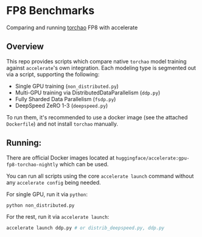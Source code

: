 # FP8 Benchmarks

Comparing and running [torchao](https://github.com/pytorch/ao/tree/main/torchao/float8) FP8 with accelerate

## Overview

This repo provides scripts which compare native `torchao` model training against `accelerate`'s own integration. Each modeling type is segmented out via a script, supporting the following:

* Single GPU training (`non_distributed.py`)
* Multi-GPU training via DistributedDataParallelism (`ddp.py`)
* Fully Sharded Data Parallelism (`fsdp.py`)
* DeepSpeed ZeRO 1-3 (`deepspeed.py`)

To run them, it's recommended to use a docker image (see the attached `Dockerfile`) and not install `torchao` manually.

## Running:

There are official Docker images located at `huggingface/accelerate:gpu-fp8-torchao-nightly` which can be used.

You can run all scripts using the core `accelerate launch` command without any `accelerate config` being needed.

For single GPU, run it via `python`:

```bash
python non_distributed.py
```

For the rest, run it via `accelerate launch`:

```bash
accelerate launch ddp.py # or distrib_deepspeed.py, ddp.py
```
